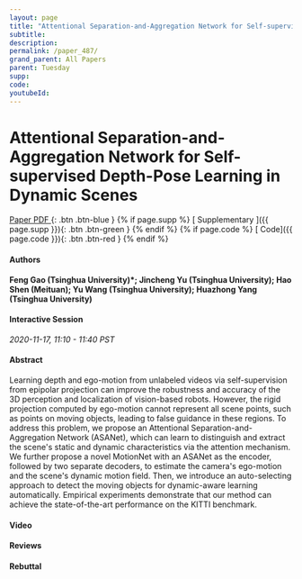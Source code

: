 ```yaml
---
layout: page
title: "Attentional Separation-and-Aggregation Network for Self-supervised Depth-Pose Learning in Dynamic Scenes"
subtitle: 
description:
permalink: /paper_487/
grand_parent: All Papers
parent: Tuesday
supp: 
code: 
youtubeId: 
---
```


# Attentional Separation-and-Aggregation Network for Self-supervised Depth-Pose Learning in Dynamic Scenes

[<i class="fa fa-file-text-o" aria-hidden="true"></i> Paper PDF ](https://drive.google.com/file/d/1YJqIyvliAnBM3BYiOcewm8WdF1UN2Lcm/view){: .btn .btn-blue } {% if page.supp %} [<i class="fa fa-file-text-o" aria-hidden="true"></i> Supplementary ]({{ page.supp }}){: .btn .btn-green } {% endif %} {% if page.code %} [<i class="fa fa-github" aria-hidden="true"></i> Code]({{ page.code }}){: .btn .btn-red }
{% endif %}

#### Authors
**Feng Gao (Tsinghua University)*; Jincheng Yu (Tsinghua University); Hao Shen (Meituan); Yu Wang (Tsinghua University); Huazhong Yang (Tsinghua University)**

#### Interactive Session
*2020-11-17, 11:10 - 11:40 PST*

#### Abstract
Learning depth and ego-motion from unlabeled videos via self-supervision from epipolar projection can improve the robustness and accuracy of the 3D perception and localization of vision-based robots. However, the rigid projection computed by ego-motion cannot represent all scene points, such as points on moving objects, leading to false guidance in these regions. To address this problem, we propose an Attentional Separation-and-Aggregation Network (ASANet), which can learn to distinguish and extract the scene's static and dynamic characteristics via the attention mechanism. We further propose a novel MotionNet with an ASANet as the encoder, followed by two separate decoders, to estimate the camera's ego-motion and the scene's dynamic motion field. Then, we introduce an auto-selecting approach to detect the moving objects for dynamic-aware learning automatically. Empirical experiments demonstrate that our method can achieve the state-of-the-art performance on the KITTI benchmark.

#### Video 

#### Reviews

#### Rebuttal
